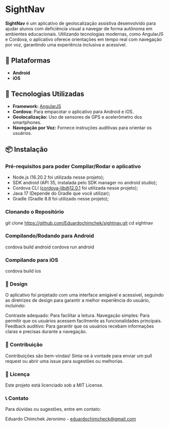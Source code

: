 # SightNav

**SightNav** é um aplicativo de geolocalização assistiva desenvolvido para ajudar alunos com deficiência visual a navegar de forma autônoma em ambientes educacionais. Utilizando tecnologias modernas, como AngularJS e Cordova, o aplicativo oferece orientações em tempo real com navegação por voz, garantindo uma experiência inclusiva e acessível.

## 📱 Plataformas

- **Android**
- **iOS**

## 🚀 Tecnologias Utilizadas

- **Framework:** [AngularJS](https://angularjs.org/)
- **Cordova:** Para empacotar o aplicativo para Android e iOS.
- **Geolocalização:** Uso de sensores de GPS e acelerômetro dos smartphones.
- **Navegação por Voz:** Fornece instruções auditivas para orientar os usuários.

## 📦 Instalação

### Pré-requisitos para poder Compilar/Rodar o aplicativo

- Node.js (16.20.2 foi utilizada nesse projeto);
- SDK android (API 35, instalada pelo SDK manager no android studio);
- Cordova CLI (cordova-lib@12.0.1 foi utilizada nesse projeto);
- Java 17 (Depende do Gradle que você utilizar);
- Gradle (Gradle 8.8 foi utilizado nesse projeto);

### Clonando o Repositório

git clone https://github.com/Eduardochimchek/sightnav.git
cd sightnav

### Compilando/Rodando para Android

cordova build android
cordova run android

### Compilando para iOS

cordova build ios

### 🎨 Design

O aplicativo foi projetado com uma interface amigável e acessível, seguindo as diretrizes de design para garantir a melhor experiência do usuário, incluindo:

Contraste adequado: Para facilitar a leitura.
Navegação simples: Para permitir que os usuários acessem facilmente as funcionalidades principais.
Feedback auditivo: Para garantir que os usuários recebam informações claras e precisas durante a navegação.

### 📝 Contribuição

Contribuições são bem-vindas! Sinta-se à vontade para enviar um pull request ou abrir uma issue para sugestões ou melhorias.

### 📄 Licença

Este projeto está licenciado sob a MIT License.

### 📞 Contato

Para dúvidas ou sugestões, entre em contato:

Eduardo Chimchek Jeronimo - eduardochimcheck@gmail.com
